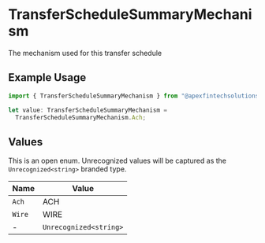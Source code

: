 # TransferScheduleSummaryMechanism

The mechanism used for this transfer schedule

## Example Usage

```typescript
import { TransferScheduleSummaryMechanism } from "@apexfintechsolutions/ascend-sdk/models/components";

let value: TransferScheduleSummaryMechanism =
  TransferScheduleSummaryMechanism.Ach;
```

## Values

This is an open enum. Unrecognized values will be captured as the `Unrecognized<string>` branded type.

| Name                   | Value                  |
| ---------------------- | ---------------------- |
| `Ach`                  | ACH                    |
| `Wire`                 | WIRE                   |
| -                      | `Unrecognized<string>` |